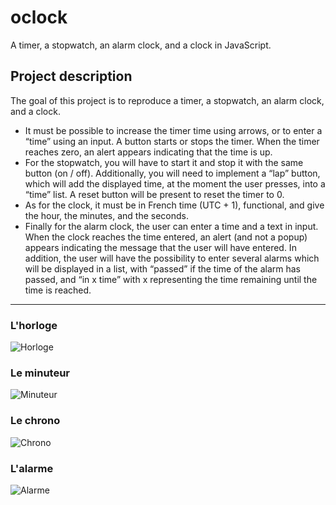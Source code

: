# oclock
A timer, a stopwatch, an alarm clock, and a clock in JavaScript.

## Project description

The goal of this project is to reproduce a timer, a stopwatch, an alarm clock, and a clock.
* It must be possible to increase the timer time using arrows, or to enter a “time” using an input. A button starts or stops the timer. When the timer reaches zero, an alert appears indicating that the time is up.
* For the stopwatch, you will have to start it and stop it with the same button (on / off). Additionally, you will need to implement a “lap” button, which will add the displayed time, at the moment the user presses, into a “time” list. A reset button will be present to reset the timer to 0.
* As for the clock, it must be in French time (UTC + 1), functional, and give the hour, the minutes, and the seconds.
* Finally for the alarm clock, the user can enter a time and a text in input. When the clock reaches the time entered, an alert (and not a popup) appears indicating the message that the user will have entered. In addition, the user will have the possibility to enter several alarms which will be displayed in a list, with “passed” if the time of the alarm has passed, and “in x time” with x representing the time remaining until the time is reached.
-----
### L'horloge
![Horloge](https://github.com/nadia-hazem/oclock/tree/main/assets/img/horloge.png)
### Le minuteur
![Minuteur](https://github.com/nadia-hazem/oclock/main/assets/img/minuteur.png)
### Le chrono
![Chrono](https://github.com/nadia-hazem/oclock/main/assets/img/chrono.png)
### L'alarme
![Alarme](https://github.com/nadia-hazem/oclock/main/assets/img/alarm.png)
